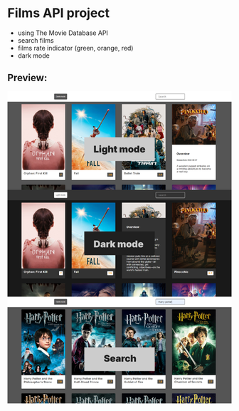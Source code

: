 # Films API project

+ using The Movie Database API
+ search films
+ films rate indicator (green, orange, red)
+ dark mode

## Preview:
![Preview](https://github.com/RostyslavWeb/films_API_project/blob/master/index-films.jpg)
